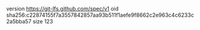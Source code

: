 version https://git-lfs.github.com/spec/v1
oid sha256:c22874155f7a3557842857aa93b511f1aefe9f8662c2e963c4c6233c2a5bba57
size 123
